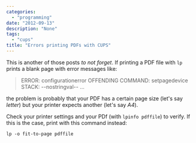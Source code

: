 ```yaml
---
categories:
  - "programming"
date: "2012-09-13"
description: "None"
tags:
  - "cups"
title: "Errors printing PDFs with CUPS"
---
```


This is another of those posts _to not forget_. If printing a PDF file with
`lp` prints a blank page with error messages like: 

> ERROR: configurationerror OFFENDING COMMAND: setpagedevice STACK: --nostringval-- ...

the problem is probably that your PDF has a certain page size (let's say
_letter_) but your printer expects another (let's say _A4_).

Check your printer
settings and your PDf (with `lpinfo pdffile`) to verify. If this is the case,
print with this command instead:

    lp -o fit-to-page pdffile
